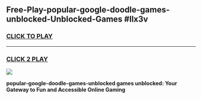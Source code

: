 
## Free-Play-popular-google-doodle-games-unblocked-Unblocked-Games #llx3v
<h3>
<a href="https://news.freeplayer.one?title=popular-google-doodle-games-unblocked&ref=8M">CLICK TO PLAY</a></h3>
<hr>

<h3>
<a href="https://news.freeplayer.one?title=popular-google-doodle-games-unblocked&ref=8M">CLICK 2 PLAY</a>
  
</h3>

<a href="https://news.freeplayer.one?title=popular-google-doodle-games-unblocked&ref=8M"><img src="https://clearcache.store/games.png"></a>


**popular-google-doodle-games-unblocked games unblocked: Your Gateway to Fun and Accessible Online Gaming**
